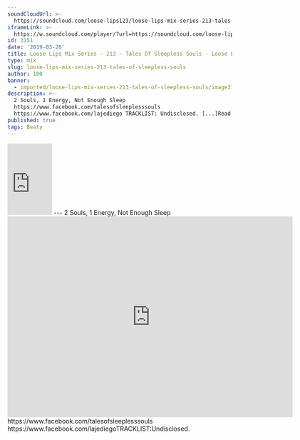 ```yaml
---
soundCloudUrl: >-
  https://soundcloud.com/loose-lips123/loose-lips-mix-series-213-tales-of-sleepless-souls
iframeLink: >-
  https://w.soundcloud.com/player/?url=https://soundcloud.com/loose-lips123/loose-lips-mix-series-213-tales-of-sleepless-souls&color=00aabb&auto_play=false&hide_related=false&show_comments=true&show_user=true&show_reposts=false
id: 3151
date: '2019-03-20'
title: Loose Lips Mix Series - 213 - Tales Of Sleepless Souls - Loose Lips
type: mix
slug: loose-lips-mix-series-213-tales-of-sleepless-souls
author: 100
banner:
  - imported/loose-lips-mix-series-213-tales-of-sleepless-souls/image3151.jpeg
description: >-
  2 Souls, 1 Energy, Not Enough Sleep
  https://www.facebook.com/talesofsleeplesssouls
  https://www.facebook.com/lajediego TRACKLIST: Undisclosed. [...]Read More...
published: true
tags: Beaty
---
```

<iframe id="sc-widget" title="title" width="100" height="160" scrolling="no" frameborder="yes" allow="autoplay" src="https://w.soundcloud.com/player/?url=https://soundcloud.com/loose-lips123/loose-lips-mix-series-213-tales-of-sleepless-souls&amp;color=00aabb&amp;auto_play=false&amp;hide_related=false&amp;show_comments=true&amp;show_user=true&amp;show_reposts=false"></iframe>
---
2 Souls, 1 Energy, Not Enough Sleep<iframe loading="lazy" title="Tales of Sleepless Souls" width="640" height="450" scrolling="no" frameborder="no" src="https://w.soundcloud.com/player/?visual=true&amp;url=https%3A%2F%2Fapi.soundcloud.com%2Fusers%2F501503310&amp;show_artwork=true&amp;maxwidth=640&amp;maxheight=960&amp;dnt=1"></iframe>  
https://www.facebook.com/talesofsleeplesssouls  
https://www.facebook.com/lajediegoTRACKLIST:Undisclosed.